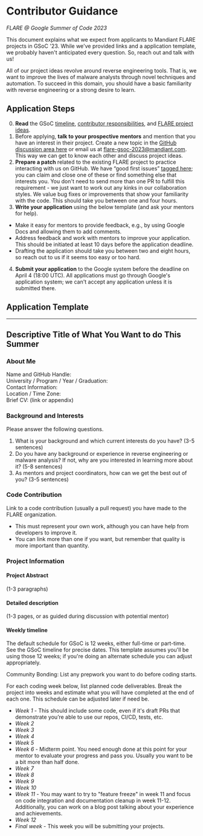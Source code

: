 # Contributor Guidance
*FLARE @ Google Summer of Code 2023*

This document explains what we expect from applicants to Mandiant FLARE projects in GSoC '23. While we've provided links and a application template, we probably haven't anticipated every question. So, reach out and talk with us!

All of our project ideas revolve around reverse engineering tools. That is, we want to improve the lives of malware analysts through novel techniques and automation. To succeed in this domain, you should have a basic familiarity with reverse engineering or a strong desire to learn.


## Application Steps
  0. **Read** the GSoC [timeline](https://developers.google.com/open-source/gsoc/timeline), [contributor responsibilities](https://developers.google.com/open-source/gsoc/help/responsibilities), and [FLARE project ideas](https://github.com/mandiant/flare-gsoc-2023/blob/main/doc/project-ideas.md).
  1. Before applying, **talk to your prospective mentors** and mention that you have an interest in their project. Create a new topic in the [GitHub discussion area here](https://github.com/mandiant/flare-gsoc-2023/discussions) or email us at flare-gsoc-2023@mandiant.com. This way we can get to know each other and discuss project ideas.
  2. **Prepare a patch** related to the existing FLARE project to practice interacting with us on GitHub. We have “good first issues” [tagged here](https://github.com/search?q=topic%3Agsoc-2023+org%3Amandiant+label%3A%22good+first+issue%22+state%3Aopen&type=Issues); you can claim and close one of these or find something else that interests you. You don't need to send more than one PR to fulfill this requirement - we just want to work out any kinks in our collaboration styles. We value bug fixes or improvements that show your familiarity with the code. This should take you between one and four hours.
  3. **Write your application** using the below template (and ask your mentors for help).
  - Make it easy for mentors to provide feedback, e.g., by using Google Docs and allowing them to add comments.
  - Address feedback and work with mentors to improve your application. This should be initiated at least 10 days before the application deadline.
  - Drafting the application should take you between two and eight hours, so reach out to us if it seems too easy or too hard.
  4. **Submit your application** to the Google system before the deadline on April 4 (18:00 UTC). All applications must go through Google's application system; we can't accept any application unless it is submitted there.


## Application Template
---

## Descriptive Title of What You Want to do This Summer

### About Me

Name and GitHub Handle: <br/>
University / Program / Year / Graduation: <br/>
Contact Information: <br/>
Location / Time Zone: <br/>
Brief CV: (link or appendix)

### Background and Interests

Please answer the following questions.
  1. What is your background and which current interests do you have? (3-5 sentences)
  2. Do you have any background or experience in reverse engineering or malware analysis? If not, why are you interested in learning more about it? (5-8 sentences)
  3. As mentors and project coordinators, how can we get the best out of you? (3-5 sentences)


### Code Contribution

Link to a code contribution (usually a pull request) you have made to the FLARE organization.
  - This must represent your own work, although you can have help from developers to improve it.
  - You can link more than one if you want, but remember that quality is more important than quantity.


### Project Information

#### Project Abstract
(1-3 paragraphs)

#### Detailed description
(1-3 pages, or as guided during discussion with potential mentor)

#### Weekly timeline
The default schedule for GSoC is 12 weeks, either full-time or part-time. See the GSoC timeline for precise dates. This template assumes you'll be using those 12 weeks; if you're doing an alternate schedule you can adjust appropriately.

Community Bonding: List any prepwork you want to do before coding starts.

For each coding week below, list planned code deliverables. Break the project into weeks and estimate what you will have completed at the end of each one. This schedule can be adjusted later if need be.

  - *Week 1* - This should include some code, even if it's draft PRs that demonstrate you’re able to use our repos, CI/CD, tests, etc.
  - *Week 2*
  - *Week 3*
  - *Week 4*
  - *Week 5*
  - *Week 6* - Midterm point. You need enough done at this point for your mentor to evaluate your progress and pass you. Usually you want to be a bit more than half done.
  - *Week 7*
  - *Week 8*
  - *Week 9*
  - *Week 10*
  - *Week 11* - You may want to try to "feature freeze" in week 11 and focus on code integration and documentation cleanup in week 11-12. Additionally, you can work on a blog post talking about your experience and achievements.
  - *Week 12*
  - *Final week* - This week you will be submitting your projects.
